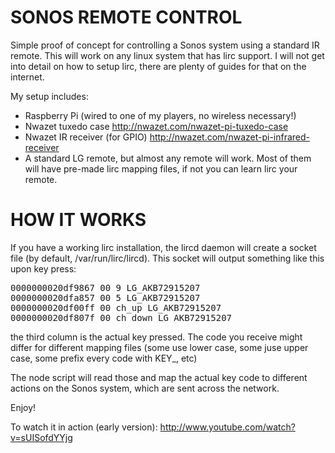 SONOS REMOTE CONTROL
====================

Simple proof of concept for controlling a Sonos system using a standard IR remote. This will work on any linux system that has lirc support. I will not get into detail on how to setup lirc, there are plenty of guides for that on the internet. 

My setup includes:

* Raspberry Pi (wired to one of my players, no wireless necessary!)
* Nwazet tuxedo case http://nwazet.com/nwazet-pi-tuxedo-case
* Nwazet IR receiver (for GPIO) http://nwazet.com/nwazet-pi-infrared-receiver
* A standard LG remote, but almost any remote will work. Most of them will have pre-made lirc mapping files, if not you can learn lirc your remote.

HOW IT WORKS
============

If you have a working lirc installation, the lircd daemon will create a socket file (by default, /var/run/lirc/lircd). This socket will output something like this upon key press:

<pre>
0000000020df9867 00 9 LG_AKB72915207
0000000020dfa857 00 5 LG_AKB72915207
0000000020df00ff 00 ch_up LG_AKB72915207
0000000020df807f 00 ch_down LG_AKB72915207
</pre>

the third column is the actual key pressed. The code you receive might differ for different mapping files (some use lower case, some juse upper case, some prefix every code with KEY_, etc)

The node script will read those and map the actual key code to different actions on the Sonos system, which are sent across the network. 

Enjoy!

To watch it in action (early version): http://www.youtube.com/watch?v=sUISofdYYjg